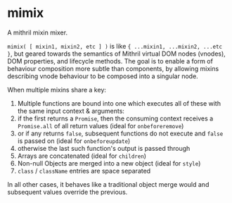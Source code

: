 # mimix

A mithril mixin mixer. 

`mimix( [ mixin1, mixin2, etc ] )` is like `{ ...mixin1, ...mixin2, ...etc }`, but geared towards the semantics of Mithril virtual DOM nodes (vnodes), DOM properties, and lifecycle methods. The goal is to enable a form of behaviour composition more subtle than components, by allowing mixins describing vnode behaviour to be composed into a singular node. 

When multiple mixins share a key:

1. Multiple functions are bound into one which executes all of these with the same input context & arguments:
  1. if the first returns a `Promise`, then the consuming context receives a `Promise.all` of all return values (ideal for `onbeforeremove`)
  2. or if any returns `false`, subsequent functions do not execute and `false` is passed on (ideal for `onbeforeupdate`)
  3. otherwise the last such function's output is passed through
2. Arrays are concatenated (ideal for `children`)
3. Non-null Objects are merged into a new object (ideal for `style`)
4. `class` / `className` entries are space separated

In all other cases, it behaves like a traditional object merge would and subsequent values override the previous.
